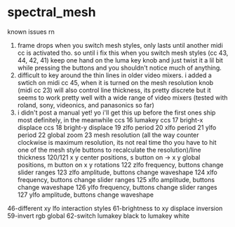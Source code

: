 # spectral_mesh
known issues rn
1. frame drops when you switch mesh styles, only lasts until another midi cc is activated tho.  so until i fix this when you switch mesh styles (cc 43, 44, 42, 41) keep one hand on the luma key knob and just twist it a lil bit while pressing the buttons and you shouldn't notice much of anything.  
2. difficult to key around the thin lines in older video mixers.  i added a swtich on midi cc 45, when it is turned on the mesh resolution knob (midi cc 23) will also control line thickness, its pretty discrete but it seems to work pretty well with a wide range of video mixers (tested with roland, sony, videonics, and panasonics so far)
3. i didn't post a manual yet!  yo i'll get this up before the first ones ship most definitely, in the meanwhile 
ccs 16 lumakey
ccs 17 bright-x displace
ccs 18 bright-y displace
19 zlfo period
20 xlfo period
21 ylfo period
22 global zoom
23 mesh resolution (all the way counter clockwise is maximum resolution, its not real time tho you have to hit one of the mesh style buttons to recalculate the resolution)/line thickness
120/121 x y center positions, s button on -> x y global positions, m button on x y rotations
122 zlfo frequency, buttons change slider ranges
123 zlfo amplitude, buttons change waveshape
124 xlfo frequency, buttons change slider ranges
125 xlfo amplitude, buttons change waveshape
126 ylfo frequency, buttons change slider ranges
127 ylfo amplitude, buttons change waveshape


46-different xy lfo interaction styles
61-brightness to xy displace inversion
59-invert rgb global
62-switch lumakey black to lumakey white


